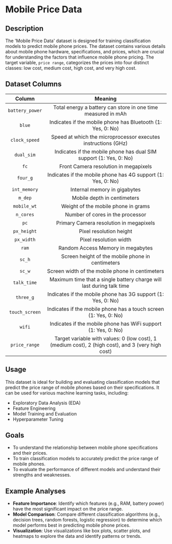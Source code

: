 # Mobile Price Data

## Description
The 'Mobile Price Data' dataset is designed for training classification models to predict mobile phone prices. The dataset contains various details about mobile phone hardware, specifications, and prices, which are crucial for understanding the factors that influence mobile phone pricing. The target variable, `price range`, categorizes the prices into four distinct classes: low cost, medium cost, high cost, and very high cost.

## Dataset Columns

| Column        | Meaning                                                                 |
|:-------------:|:-----------------------------------------------------------------------:|
| `battery_power` | Total energy a battery can store in one time measured in mAh          |
| `blue`         | Indicates if the mobile phone has Bluetooth (1: Yes, 0: No)            |
| `clock_speed`  | Speed at which the microprocessor executes instructions (GHz)          |
| `dual_sim`     | Indicates if the mobile phone has dual SIM support (1: Yes, 0: No)     |
| `fc`           | Front Camera resolution in megapixels                                  |
| `four_g`       | Indicates if the mobile phone has 4G support (1: Yes, 0: No)           |
| `int_memory`   | Internal memory in gigabytes                                           |
| `m_dep`        | Mobile depth in centimeters                                            |
| `mobile_wt`    | Weight of the mobile phone in grams                                    |
| `n_cores`      | Number of cores in the processor                                       |
| `pc`           | Primary Camera resolution in megapixels                                |
| `px_height`    | Pixel resolution height                                                |
| `px_width`     | Pixel resolution width                                                 |
| `ram`          | Random Access Memory in megabytes                                      |
| `sc_h`         | Screen height of the mobile phone in centimeters                       |
| `sc_w`         | Screen width of the mobile phone in centimeters                        |
| `talk_time`    | Maximum time that a single battery charge will last during talk time   |
| `three_g`      | Indicates if the mobile phone has 3G support (1: Yes, 0: No)           |
| `touch_screen` | Indicates if the mobile phone has a touch screen (1: Yes, 0: No)       |
| `wifi`         | Indicates if the mobile phone has WiFi support (1: Yes, 0: No)         |
| `price_range`  | Target variable with values: 0 (low cost), 1 (medium cost), 2 (high cost), and 3 (very high cost) |

## Usage
This dataset is ideal for building and evaluating classification models that predict the price range of mobile phones based on their specifications. It can be used for various machine learning tasks, including:

- Exploratory Data Analysis (EDA)
- Feature Engineering
- Model Training and Evaluation
- Hyperparameter Tuning

## Goals
- To understand the relationship between mobile phone specifications and their prices.
- To train classification models to accurately predict the price range of mobile phones.
- To evaluate the performance of different models and understand their strengths and weaknesses.

## Example Analyses
- **Feature Importance**: Identify which features (e.g., RAM, battery power) have the most significant impact on the price range.
- **Model Comparison**: Compare different classification algorithms (e.g., decision trees, random forests, logistic regression) to determine which model performs best in predicting mobile phone prices.
- **Visualization**: Use visualizations like box plots, scatter plots, and heatmaps to explore the data and identify patterns or trends.
